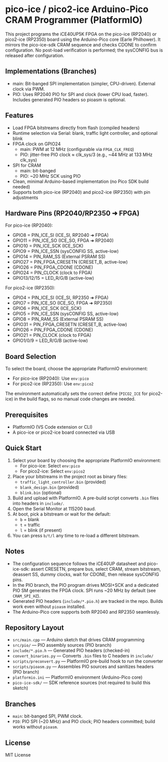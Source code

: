 # pico-ice / pico2-ice Arduino-Pico CRAM Programmer (PlatformIO)

This project programs the iCE40UP5K FPGA on the pico-ice (RP2040) or pico2-ice (RP2350) board using the Arduino-Pico core (Earle Philhower). It mirrors the pico-ice-sdk CRAM sequence and checks CDONE to confirm configuration. No post-load verification is performed; the sysCONFIG bus is released after configuration.

## Implementations (Branches)
- main: Bit-banged SPI implementation (simpler, CPU-driven). External clock via PWM.
- PIO: Uses RP2040 PIO for SPI and clock (lower CPU load, faster). Includes generated PIO headers so pioasm is optional.

## Features
- Load FPGA bitstreams directly from flash (compiled headers)
- Runtime selection via Serial: blank, traffic light controller, and optional blink
- FPGA clock on GPIO24
  - main: PWM at 12 MHz (configurable via `FPGA_CLK_FREQ`)
  - PIO: jitter-free PIO clock ≈ clk_sys/3 (e.g., ~44 MHz at 133 MHz clk_sys)
- SPI for CRAM
  - main: bit-banged
  - PIO: ~20 MHz SCK using PIO
- Clean, minimal Arduino-based implementation (no Pico SDK build needed)
- Supports both pico-ice (RP2040) and pico2-ice (RP2350) with pin adjustments

## Hardware Pins (RP2040/RP2350 ➜ FPGA)
For pico-ice (RP2040):
- GPIO8  = PIN_ICE_SI  (ICE_SI, RP2040 ➜ FPGA)
- GPIO11 = PIN_ICE_SO  (ICE_SO, FPGA ➜ RP2040)
- GPIO10 = PIN_ICE_SCK (ICE_SCK)
- GPIO9  = PIN_ICE_SSN (sysCONFIG SS, active-low)
- GPIO14 = PIN_RAM_SS  (External PSRAM SS)
- GPIO27 = PIN_FPGA_CRESETN (CRESET_B, active-low)
- GPIO26 = PIN_FPGA_CDONE (CDONE)
- GPIO24 = PIN_CLOCK (clock to FPGA)
- GPIO13/12/15 = LED_R/G/B (active-low)

For pico2-ice (RP2350):
- GPIO4  = PIN_ICE_SI  (ICE_SI, RP2350 ➜ FPGA)
- GPIO7  = PIN_ICE_SO  (ICE_SO, FPGA ➜ RP2350)
- GPIO6  = PIN_ICE_SCK (ICE_SCK)
- GPIO5  = PIN_ICE_SSN (sysCONFIG SS, active-low)
- GPIO8  = PIN_RAM_SS  (External PSRAM SS)
- GPIO31 = PIN_FPGA_CRESETN (CRESET_B, active-low)
- GPIO26 = PIN_FPGA_CDONE (CDONE)
- GPIO21 = PIN_CLOCK (clock to FPGA)
- GPIO1/0/9 = LED_R/G/B (active-low)

## Board Selection
To select the board, choose the appropriate PlatformIO environment:
- For pico-ice (RP2040): Use `env:pico`
- For pico2-ice (RP2350): Use `env:pico2`

The environment automatically sets the correct define (`PICO2_ICE` for pico2-ice) in the build flags, so no manual code changes are needed.

## Prerequisites
- PlatformIO (VS Code extension or CLI)
- A pico-ice or pico2-ice board connected via USB

## Quick Start
1. Select your board by choosing the appropriate PlatformIO environment:
   - For pico-ice: Select `env:pico`
   - For pico2-ice: Select `env:pico2`
2. Place your bitstreams in the project root as binary files:
   - `traffic_light_controller.bin` (provided)
   - `blank_design.bin` (provided)
   - `blink.bin` (optional)
3. Build and upload with PlatformIO. A pre-build script converts `.bin` files into headers in `include/`.
4. Open the Serial Monitor at 115200 baud.
5. At boot, pick a bitstream or wait for the default:
   - `b` = blank
   - `t` = traffic
   - `l` = blink (if present)
6. You can press `b/t/l` any time to re-load a different bitstream.

## Notes
- The configuration sequence follows the iCE40UP datasheet and pico-ice-sdk: assert CRESETN, prepare bus, select CRAM, stream bitstream, deassert SS, dummy clocks, wait for CDONE, then release sysCONFIG pins.
- In the PIO branch, the PIO program drives MOSI+SCK and a dedicated PIO SM generates the FPGA clock. SPI runs ~20 MHz by default (see `CRAM_SPI_HZ`).
- Generated PIO headers (`include/*.pio.h`) are tracked in the repo. Builds work even without `pioasm` installed.
- The Arduino-Pico core supports both RP2040 and RP2350 seamlessly.

## Repository Layout
- `src/main.cpp` — Arduino sketch that drives CRAM programming
- `src/pio/` — PIO assembly sources (PIO branch)
- `include/*.pio.h` — Generated PIO headers (checked-in)
- `convert_binaries.py` — Converts `.bin` files to C headers in `include/`
- `scripts/preconvert.py` — PlatformIO pre-build hook to run the converter
- `scripts/pioasm.py` — Assembles PIO sources and sanitizes headers (PIO branch)
- `platformio.ini` — PlatformIO environment (Arduino-Pico core)
- `pico-ice-sdk/` — SDK reference sources (not required to build this sketch)

## Branches
- `main`: bit-banged SPI, PWM clock.
- `PIO`: PIO SPI (~20 MHz) and PIO clock; PIO headers committed; build works without `pioasm`.

## License
MIT License
